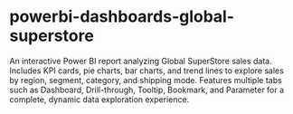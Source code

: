 # powerbi-dashboards-global-superstore
An interactive Power BI report analyzing Global SuperStore sales data. Includes KPI cards, pie charts, bar charts, and trend lines to explore sales by region, segment, category, and shipping mode. Features multiple tabs such as Dashboard, Drill-through, Tooltip, Bookmark, and Parameter for a complete, dynamic data exploration experience.
